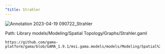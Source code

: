 ```yaml
---
^title: Strahler
---
```


![Annotation 2023-04-19 090722_Strahler](https://user-images.githubusercontent.com/4437331/233002259-014e429f-44d2-4dd2-ab96-db5467e1e4cb.png)

Path: Library models/Modeling/Spatial Topology/Graphs/Strahler.gaml

```gaml reference
https://github.com/gama-platform/gama/blob/GAMA_1.9.1/msi.gama.models/models/Modeling/Spatial%20Topology/Graphs/models/Strahler.gaml
```
